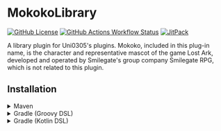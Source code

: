 # MokokoLibrary 

[![GitHub License](https://img.shields.io/github/license/Uni0305/MokokoLibrary?style=for-the-badge)](LICENSE.md)
[![GitHub Actions Workflow Status](https://img.shields.io/github/actions/workflow/status/Uni0305/MokokoLibrary/build.yml?style=for-the-badge)](https://github.com/Uni0305/MokokoLibrary/actions)
[![JitPack](https://img.shields.io/jitpack/version/com.github.uni0305/MokokoLibrary?style=for-the-badge)](https://jitpack.io/#Uni0305/MokokoLibrary)

A library plugin for Uni0305's plugins.
Mokoko, included in this plug-in name, is the character and representative mascot of the game Lost Ark, developed and operated by Smilegate's group company Smilegate RPG, which is not related to this plugin.

## Installation
<details>
<summary>Maven</summary>

```xml
<repositories>
    <repository>
        <id>jitpack.io</id>
        <url>https://jitpack.io</url>
    </repository>
</repositories>
```
```xml
<dependencies>
    <dependency>
        <groupId>com.github.Uni0305</groupId>
        <artifactId>MokokoLibrary</artifactId>
        <version>VERSION</version>
    </dependency>
</dependencies>
```
</details>
<details>
<summary>Gradle (Groovy DSL)</summary>

```groovy
repositories {
    maven { url 'https://jitpack.io' }
}
```
```groovy
dependencies {
    compileOnly 'com.github.Uni0305:MokokoLibrary:VERSION'
}
```
</details>
<details>
<summary>Gradle (Kotlin DSL)</summary>

```kts
repositories {
    maven("https://jitpack.io")
}
```
```kts
dependencies {
    compileOnly("com.github.Uni0305:MokokoLibrary:VERSION")
}
```
</details>
